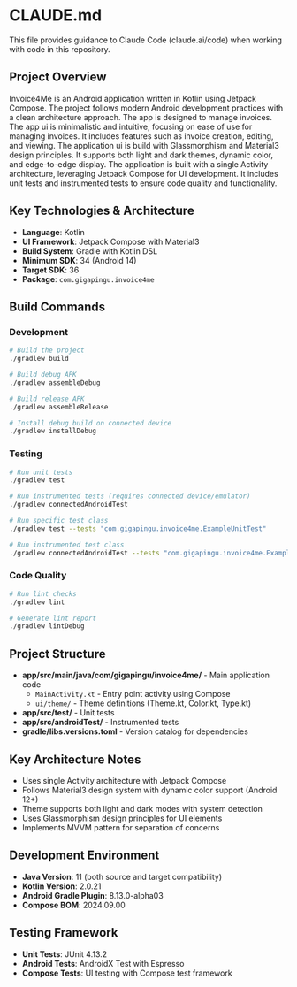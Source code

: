# CLAUDE.md

This file provides guidance to Claude Code (claude.ai/code) when working with code in this repository.

## Project Overview

Invoice4Me is an Android application written in Kotlin using Jetpack Compose.
The project follows modern Android development practices with a clean architecture approach.
The app is designed to manage invoices.
The app ui is minimalistic and intuitive, focusing on ease of use for managing invoices.
It includes features such as invoice creation, editing, and viewing.
The application ui is build with Glassmorphism and Material3 design principles.
It supports both light and dark themes, dynamic color, and edge-to-edge display.
The application is built with a single Activity architecture, leveraging Jetpack Compose for UI development.
It includes unit tests and instrumented tests to ensure code quality and functionality.


## Key Technologies & Architecture

- **Language**: Kotlin
- **UI Framework**: Jetpack Compose with Material3
- **Build System**: Gradle with Kotlin DSL
- **Minimum SDK**: 34 (Android 14)
- **Target SDK**: 36
- **Package**: `com.gigapingu.invoice4me`

## Build Commands

### Development
```bash
# Build the project
./gradlew build

# Build debug APK
./gradlew assembleDebug

# Build release APK
./gradlew assembleRelease

# Install debug build on connected device
./gradlew installDebug
```

### Testing
```bash
# Run unit tests
./gradlew test

# Run instrumented tests (requires connected device/emulator)
./gradlew connectedAndroidTest

# Run specific test class
./gradlew test --tests "com.gigapingu.invoice4me.ExampleUnitTest"

# Run instrumented test class
./gradlew connectedAndroidTest --tests "com.gigapingu.invoice4me.ExampleInstrumentedTest"
```

### Code Quality
```bash
# Run lint checks
./gradlew lint

# Generate lint report
./gradlew lintDebug
```

## Project Structure

- **app/src/main/java/com/gigapingu/invoice4me/** - Main application code
  - `MainActivity.kt` - Entry point activity using Compose
  - `ui/theme/` - Theme definitions (Theme.kt, Color.kt, Type.kt)
- **app/src/test/** - Unit tests
- **app/src/androidTest/** - Instrumented tests
- **gradle/libs.versions.toml** - Version catalog for dependencies

## Key Architecture Notes

- Uses single Activity architecture with Jetpack Compose
- Follows Material3 design system with dynamic color support (Android 12+)
- Theme supports both light and dark modes with system detection
- Uses Glassmorphism design principles for UI elements
- Implements MVVM pattern for separation of concerns

## Development Environment

- **Java Version**: 11 (both source and target compatibility)
- **Kotlin Version**: 2.0.21
- **Android Gradle Plugin**: 8.13.0-alpha03
- **Compose BOM**: 2024.09.00

## Testing Framework

- **Unit Tests**: JUnit 4.13.2
- **Android Tests**: AndroidX Test with Espresso
- **Compose Tests**: UI testing with Compose test framework